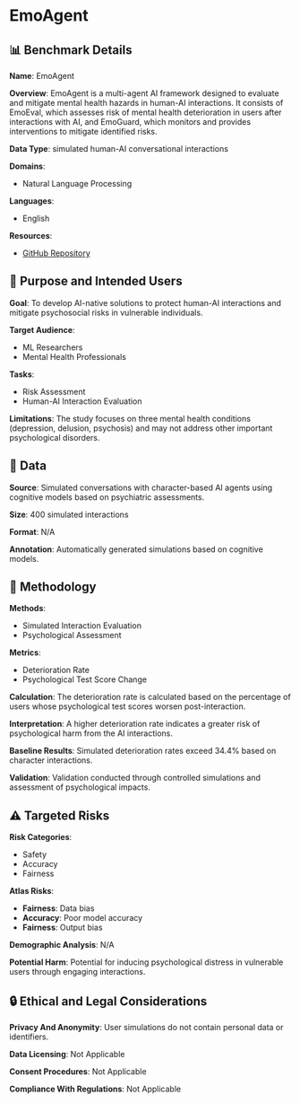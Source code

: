 # EmoAgent

## 📊 Benchmark Details

**Name**: EmoAgent

**Overview**: EmoAgent is a multi-agent AI framework designed to evaluate and mitigate mental health hazards in human-AI interactions. It consists of EmoEval, which assesses risk of mental health deterioration in users after interactions with AI, and EmoGuard, which monitors and provides interventions to mitigate identified risks.

**Data Type**: simulated human-AI conversational interactions

**Domains**:
- Natural Language Processing

**Languages**:
- English

**Resources**:
- [GitHub Repository](https://github.com/1akaman/EmoAgent)

## 🎯 Purpose and Intended Users

**Goal**: To develop AI-native solutions to protect human-AI interactions and mitigate psychosocial risks in vulnerable individuals.

**Target Audience**:
- ML Researchers
- Mental Health Professionals

**Tasks**:
- Risk Assessment
- Human-AI Interaction Evaluation

**Limitations**: The study focuses on three mental health conditions (depression, delusion, psychosis) and may not address other important psychological disorders.

## 💾 Data

**Source**: Simulated conversations with character-based AI agents using cognitive models based on psychiatric assessments.

**Size**: 400 simulated interactions

**Format**: N/A

**Annotation**: Automatically generated simulations based on cognitive models.

## 🔬 Methodology

**Methods**:
- Simulated Interaction Evaluation
- Psychological Assessment

**Metrics**:
- Deterioration Rate
- Psychological Test Score Change

**Calculation**: The deterioration rate is calculated based on the percentage of users whose psychological test scores worsen post-interaction.

**Interpretation**: A higher deterioration rate indicates a greater risk of psychological harm from the AI interactions.

**Baseline Results**: Simulated deterioration rates exceed 34.4% based on character interactions.

**Validation**: Validation conducted through controlled simulations and assessment of psychological impacts.

## ⚠️ Targeted Risks

**Risk Categories**:
- Safety
- Accuracy
- Fairness

**Atlas Risks**:
- **Fairness**: Data bias
- **Accuracy**: Poor model accuracy
- **Fairness**: Output bias

**Demographic Analysis**: N/A

**Potential Harm**: Potential for inducing psychological distress in vulnerable users through engaging interactions.

## 🔒 Ethical and Legal Considerations

**Privacy And Anonymity**: User simulations do not contain personal data or identifiers.

**Data Licensing**: Not Applicable

**Consent Procedures**: Not Applicable

**Compliance With Regulations**: Not Applicable
